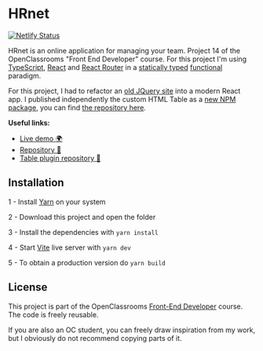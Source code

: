 # HRnet

[![Netlify Status](https://api.netlify.com/api/v1/badges/c95e273f-651f-4d7f-a5c1-2a57c025de00/deploy-status)](https://app.netlify.com/sites/youthful-ardinghelli-747829/deploys)

HRnet is an online application for managing your team. Project 14 of the OpenClassrooms "Front End Developer" course. For this project I'm using [TypeScript](https://www.typescriptlang.org/), [React](https://reactjs.org/) and [React Router](https://reactrouter.com/) in a [statically typed](https://fr.wikipedia.org/wiki/Typage_statique) [functional](https://en.wikipedia.org/wiki/Functional_programming) paradigm.

For this project, I had to refactor an [old JQuery site](https://github.com/OpenClassrooms-Student-Center/P12_Front-end) into a modern React app. I published independently the custom HTML Table as a [new NPM package](https://www.npmjs.com/package/@goulvenc/typescript-table), you can find [the repository here](https://github.com/GoulvenC/GoulvenClech_14_101221).

**Useful links:**
- [Live demo 🌍](https://oc-p14.goulven-clech.dev) 
- [Repository 📖](https://github.com/GoulvenC/GoulvenClech_14_101221_website)
- [Table plugin repository 📖](https://github.com/GoulvenC/GoulvenClech_14_101221)

## Installation

1 - Install [Yarn](https://yarnpkg.com/) on your system

2 - Download this project and open the folder

3 - Install the dependencies with `yarn install`

4 - Start [Vite](https://vitejs.dev/) live server with `yarn dev`

5 - To obtain a production version do `yarn build`

## License

This project is part of the OpenClassrooms [Front-End Developer](https://openclassrooms.com/fr/paths/314-developpeur-front-end) course. The code is freely reusable.

If you are also an OC student, you can freely draw inspiration from my work, but I obviously do not recommend copying parts of it.
